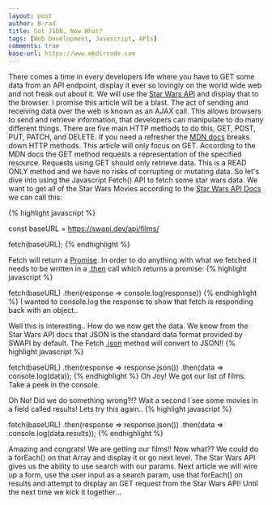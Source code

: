 ```yaml
---
layout: post
author: B-rad
title: Got JSON, Now What?
tags: [Web Development, Javascript, APIs]
comments: true
base-url: https://www.mkdircode.com
---
```


There comes a time in every developers life where you have to GET some data from an API endpoint, display it ever so lovingly on the world wide web and not freak out about it. We will use the [Star Wars API](https://swapi.dev/) and display that to the browser. I promise this article will be a blast.
The act of sending and receiving data over the web is known as an AJAX call. This allows browsers to send and retrieve information, that developers can manipulate to do many different things. There are five main HTTP methods to do this, GET, POST, PUT, PATCH, and DELETE. If you need a refresher the [MDN docs](https://developer.mozilla.org/en-US/docs/Web/HTTP/Methods) breaks down HTTP methods. This article will only focus on GET.
According to the MDN docs the GET method requests a representation of the specified resource. Requests using GET should only retrieve data.
This is a READ ONLY method and we have no risks of corrupting or mutating data. So let's dive into using the Javascript Fetch() API to fetch some star wars data.
We want to get all of the Star Wars Movies according to the [Star Wars API Docs](https://swapi.dev/documentation#films) we can call this:

{% highlight javascript %}

 const baseURL = https://swapi.dev/api/films/

fetch(baseURL); 
{% endhighlight %}

Fetch will return a [Promise](https://developer.mozilla.org/en-US/docs/Web/JavaScript/Reference/Global_Objects/Promise). In order to do anything with what we fetched it needs to be written in a [.then](https://developer.mozilla.org/en-US/docs/Web/JavaScript/Reference/Global_Objects/Promise/then) call which returns a promise:
{% highlight javascript %}

fetch(baseURL)
.then(response => console.log(response))
{% endhighlight %}
I wanted to console.log the response to show that fetch is responding back with an object..

Well this is interesting.. How do we now get the data. We know from the Star Wars API docs that JSON is the standard data format provided by SWAPI by default. The Fetch [.json](https://developer.mozilla.org/en-US/docs/Web/API/Response/json) method will convert to JSON!!
{% highlight javascript %}

fetch(baseURL)
.then(response => response.json())
.then(data => console.log(data));
{% endhighlight %}
Oh Joy! We got our list of films. Take a peek in the console.

Oh No! Did we do something wrong?!? Wait a second I see some movies in a field called results! Lets try this again..
{% highlight javascript %}

fetch(baseURL)
.then(response => response.json())
.then(data => console.log(data.results));
{% endhighlight %}

Amazing and congrats! We are getting our films!! Now what?? We could do a forEach() on that Array and display it or go next level. The Star Wars API gives us the ability to use search with our params. Next article we will wire up a form, use the user input as a search param, use that forEach() on results and attempt to display an GET request from the Star Wars API!
Until the next time we kick it together…

